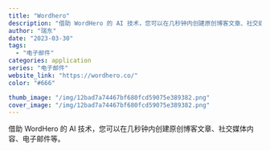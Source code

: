 ```yaml
---
title: "Wordhero"
description: "借助 WordHero 的 AI 技术，您可以在几秒钟内创建原创博客文章、社交媒体内容、电子邮件等。"
author: "瑞东"
date: "2023-03-30"
tags:
  - "电子邮件"
categories: application
series: "电子邮件"
website_link: "https://wordhero.co/"
color: "#666"

thumb_image: "/img/12bad7a74467bf680fcd59075e389382.png"
cover_image: "/img/12bad7a74467bf680fcd59075e389382.png"
---
```


借助 WordHero 的 AI 技术，您可以在几秒钟内创建原创博客文章、社交媒体内容、电子邮件等。
